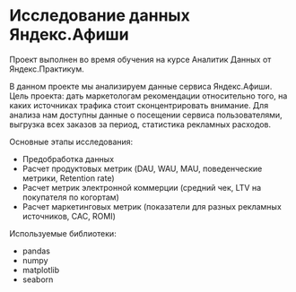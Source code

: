 # Исследование данных Яндекс.Афиши

Проект выполнен во время обучения на курсе Аналитик Данных от Яндекс.Практикум.  

В данном проекте мы анализируем данные сервиса Яндекс.Афиши.
Цель проекта: дать маркетологам рекомендации относительно того, на каких источниках трафика стоит сконцентрировать внимание.
Для анализа нам доступны данные о посещении сервиса пользователями, выгрузка всех заказов за период, статистика рекламных расходов.


Основные этапы исследования:
* Предобработка данных  
* Расчет продуктовых метрик (DAU, WAU, MAU, поведенческие метрики, Retention rate)
* Расчет метрик электронной коммерции (средний чек, LTV на покупателя по когортам)
* Расчет маркетинговых метрик (показатели для разных рекламных источников, CAC, ROMI)

Используемые библиотеки:  
* pandas  
* numpy
* matplotlib
* seaborn